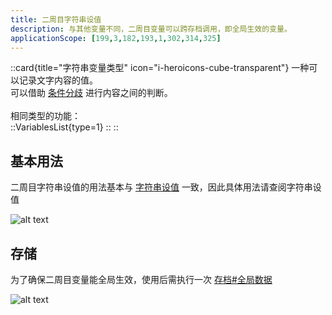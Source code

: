 ```yaml
---
title: 二周目字符串设值
description: 与其他变量不同，二周目变量可以跨存档调用，即全局生效的变量。
applicationScope: [199,3,182,193,1,302,314,325]
---
```


::card{title="字符串变量类型" icon="i-heroicons-cube-transparent"}
一种可以记录文字内容的值。<br>
可以借助 [条件分歧](../logic/conditionalbranch) 进行内容之间的判断。<br><br>
相同类型的功能：<br>
  ::VariablesList{type=1}
  ::
::

## 基本用法

二周目字符串设值的用法基本与 [字符串设值](/zh_hans/commands/gameprogress/stringvariables) 一致，因此具体用法请查阅字符串设值

![alt text](https://cdn.gcw.wiki/gcw/image/zh_hans/commands/gameprogress/ngstringvariables/image.png)

## 存储

为了确保二周目变量能全局生效，使用后需执行一次 [存档#全局数据](../system/save#全局数据)

![alt text](https://cdn.gcw.wiki/gcw/image/zh_hans/commands/gameprogress/ngnumbervariables/image-1.png)
